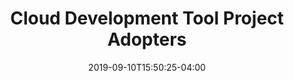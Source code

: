 ---
title: "Cloud Development Tool Project Adopters"
date: 2019-09-10T15:50:25-04:00
working_group: cloud-development-tools
---